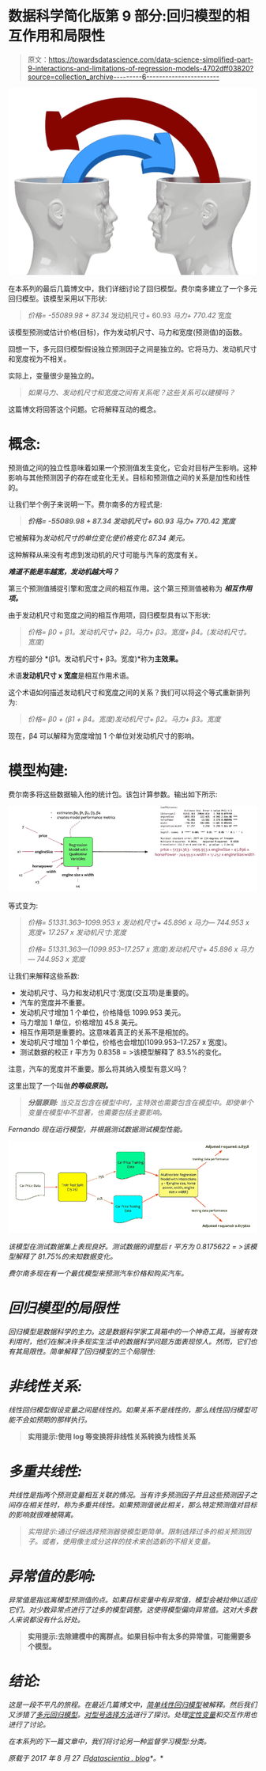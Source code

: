 # 数据科学简化版第 9 部分:回归模型的相互作用和局限性

> 原文：<https://towardsdatascience.com/data-science-simplified-part-9-interactions-and-limitations-of-regression-models-4702dff03820?source=collection_archive---------6----------------------->

![](img/48f488b643e51d812bc1af6c8115da2d.png)

在本系列的最后几篇博文中，我们详细讨论了回归模型。费尔南多建立了一个多元回归模型。该模型采用以下形状:

> *价格= -55089.98 + 87.34* 发动机尺寸+ 60.93 *马力+ 770.42* 宽度

该模型预测或估计价格(目标)，作为发动机尺寸、马力和宽度(预测值)的函数。

回想一下，多元回归模型假设独立预测因子之间是独立的。它将马力、发动机尺寸和宽度视为不相关。

实际上，变量很少是独立的。

> *如果马力、发动机尺寸和宽度之间有关系呢？这些关系可以建模吗？*

这篇博文将回答这个问题。它将解释互动的概念。

# 概念:

预测值之间的独立性意味着如果一个预测值发生变化，它会对目标产生影响。这种影响与其他预测因子的存在或变化无关。目标和预测值之间的关系是加性和线性的。

让我们举个例子来说明一下。费尔南多的方程式是:

> ***价格= -55089.98 + 87.34 发动机尺寸+ 60.93 马力+ 770.42 宽度***

它被解释为*发动机尺寸的单位变化使价格变化 87.34 美元。*

这种解释从来没有考虑到发动机的尺寸可能与汽车的宽度有关。

***难道不能是车越宽，发动机越大吗？***

第三个预测值捕捉引擎和宽度之间的相互作用。这个第三预测值被称为 ***相互作用项。***

由于发动机尺寸和宽度之间的相互作用项，回归模型具有以下形状:

> *价格= β0 + β1。发动机尺寸+ β2。马力+ β3。宽度+ β4。(发动机尺寸。宽度)*

方程的部分 *(β1。发动机尺寸+ β3。宽度)*称为**主效果。**

术语**发动机尺寸 x 宽度**是相互作用术语。

这个术语如何描述发动机尺寸和宽度之间的关系？我们可以将这个等式重新排列为:

> *价格= β0 + (β1 + β4。宽度)发动机尺寸+ β2。马力+ β3。宽度*

现在，β4 可以解释为宽度增加 1 个单位对发动机尺寸的影响。

# 模型构建:

费尔南多将这些数据输入他的统计包。该包计算参数。输出如下所示:

![](img/ec14c1872bc0cf6884d83ea262efbb24.png)

等式变为:

> *价格= 51331.363–1099.953 x 发动机尺寸+ 45.896 x 马力— 744.953 x 宽度+ 17.257 x 发动机尺寸:宽度*
> 
> *价格= 51331.363—(1099.953–17.257 x 宽度)发动机尺寸+ 45.896 x 马力— 744.953 x 宽度*

让我们来解释这些系数:

*   发动机尺寸、马力和发动机尺寸:宽度(交互项)是重要的。
*   汽车的宽度并不重要。
*   发动机尺寸增加 1 个单位，价格降低 1099.953 美元。
*   马力增加 1 单位，价格增加 45.8 美元。
*   相互作用项是重要的。这意味着真正的关系不是相加的。
*   发动机尺寸增加 1 个单位，价格也会增加(1099.953–17.257 x 宽度)。
*   测试数据的校正 r 平方为 0.8358 = >该模型解释了 83.5%的变化。

注意，汽车的宽度并不重要。那么将其纳入模型有意义吗？

这里出现了一个叫做***的等级原则。***

> ****分层原则:*** *当交互包含在模型中时，主特效也需要包含在模型中。即使单个变量在模型中不显著，也需要包括主要影响。**

*Fernando 现在运行模型，并根据测试数据测试模型性能。*

*![](img/d873dd183d85b6f2483fbcd9dd618015.png)*

*该模型在测试数据集上表现良好。测试数据的调整后 r 平方为 0.8175622 = >该模型解释了 81.75%的未知数据变化。*

*费尔南多现在有一个最优模型来预测汽车价格和购买汽车。*

# *回归模型的局限性*

*回归模型是数据科学的主力。这是数据科学家工具箱中的一个神奇工具。当被有效利用时，他们在解决许多现实生活中的数据科学问题方面表现惊人。然而，它们也有其局限性。简单解释了回归模型的三个局限性:*

# *非线性关系:*

*线性回归模型假设变量之间是线性的。如果关系不是线性的，那么线性回归模型可能不会如预期的那样执行。*

> **实用提示:使用 log 等变换将非线性关系转换为线性关系**

# *多重共线性:*

*共线性是指两个预测变量相互关联的情况。当有许多预测因子并且这些预测因子之间存在相关性时，称为多重共线性。如果预测值彼此相关，那么特定预测值对目标的影响就很难被隔离。*

> *实用提示:通过仔细选择预测器使模型更简单。限制选择过多的相关预测因子。或者，使用像主成分这样的技术来创造新的不相关变量。*

# *异常值的影响:*

*异常值是指远离模型预测值的点。如果目标变量中有异常值，模型会被拉伸以适应它们。对少数异常点进行了过多的模型调整。这使得模型偏向异常值。这对大多数人来说都没有什么好处。*

> **实用提示:去除建模中的离群点。如果目标中有太多的异常值，可能需要多个模型。**

# *结论:*

*这是一段不平凡的旅程。在最近几篇博文中，[简单线性回归模型](https://datascientia.blog/2017/08/06/data-science-simplified-part-4-simple-linear-regression-models/)被解释。然后我们又涉猎了[多元回归模型](https://datascientia.blog/2017/08/06/datascience-simplified-part-5-multivariate-regression-models/)。[对型号选择方法](https://datascientia.blog/2017/08/09/dss-model-selection-methods/)进行了探讨。处理[定性变量](https://datascientia.blog/2017/08/19/dss8-qual-var/)和交互作用也进行了讨论。*

*在本系列的下一篇文章中，我们将讨论另一种监督学习模型:分类。*

**原载于 2017 年 8 月 27 日*[*datascientia . blog*](https://datascientia.blog/2017/08/27/dss-p9-interactions/)*。**